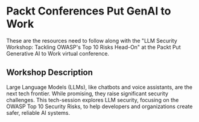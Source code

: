 # Packt Conferences Put GenAI to Work

These are the resources need to follow along with the "LLM Security Workshop: Tackling OWASP's Top 10 Risks Head-On" at the Packt Put Generative AI to Work virtual conference.

## Workshop Description

Large Language Models (LLMs), like chatbots and voice assistants, are the next tech frontier. While promising, they raise significant security challenges. This tech-session explores LLM security, focusing on the OWASP Top 10 Security Risks, to help developers and organizations create safer, reliable AI systems.
 
